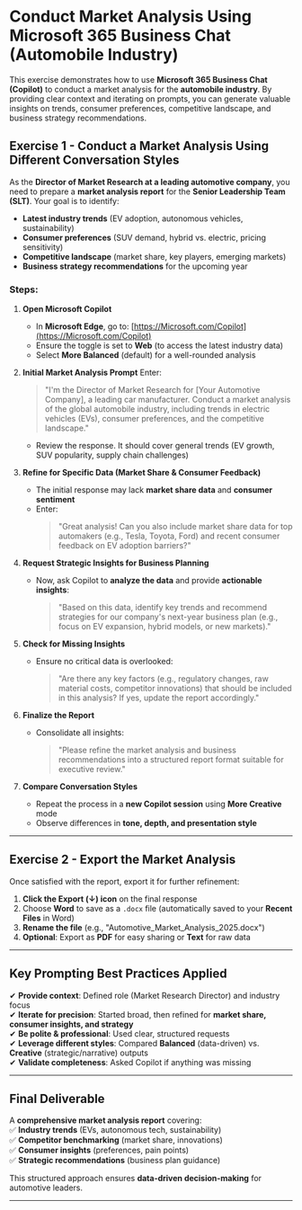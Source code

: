 # Conduct Market Analysis Using Microsoft 365 Business Chat (Automobile Industry)

This exercise demonstrates how to use **Microsoft 365 Business Chat (Copilot)** to conduct a market analysis for the **automobile industry**. By providing clear context and iterating on prompts, you can generate valuable insights on trends, consumer preferences, competitive landscape, and business strategy recommendations.

## Exercise 1 - Conduct a Market Analysis Using Different Conversation Styles

As the **Director of Market Research at a leading automotive company**, you need to prepare a **market analysis report** for the **Senior Leadership Team (SLT)**. Your goal is to identify:
- **Latest industry trends** (EV adoption, autonomous vehicles, sustainability)
- **Consumer preferences** (SUV demand, hybrid vs. electric, pricing sensitivity)
- **Competitive landscape** (market share, key players, emerging markets)
- **Business strategy recommendations** for the upcoming year

### Steps:

1. **Open Microsoft Copilot**
   - In **Microsoft Edge**, go to: [https://Microsoft.com/Copilot](https://Microsoft.com/Copilot)
   - Ensure the toggle is set to **Web** (to access the latest industry data)
   - Select **More Balanced** (default) for a well-rounded analysis

2. **Initial Market Analysis Prompt**
   Enter:
   > "I'm the Director of Market Research for [Your Automotive Company], a leading car manufacturer. Conduct a market analysis of the global automobile industry, including trends in electric vehicles (EVs), consumer preferences, and the competitive landscape."

   - Review the response. It should cover general trends (EV growth, SUV popularity, supply chain challenges)

3. **Refine for Specific Data (Market Share & Consumer Feedback)**
   - The initial response may lack **market share data** and **consumer sentiment**
   - Enter:
     > "Great analysis! Can you also include market share data for top automakers (e.g., Tesla, Toyota, Ford) and recent consumer feedback on EV adoption barriers?"

4. **Request Strategic Insights for Business Planning**
   - Now, ask Copilot to **analyze the data** and provide **actionable insights**:
     > "Based on this data, identify key trends and recommend strategies for our company's next-year business plan (e.g., focus on EV expansion, hybrid models, or new markets)."

5. **Check for Missing Insights**
   - Ensure no critical data is overlooked:
     > "Are there any key factors (e.g., regulatory changes, raw material costs, competitor innovations) that should be included in this analysis? If yes, update the report accordingly."

6. **Finalize the Report**
   - Consolidate all insights:
     > "Please refine the market analysis and business recommendations into a structured report format suitable for executive review."

7. **Compare Conversation Styles**
   - Repeat the process in a **new Copilot session** using **More Creative** mode
   - Observe differences in **tone, depth, and presentation style**

---

## Exercise 2 - Export the Market Analysis

Once satisfied with the report, export it for further refinement:

1. **Click the Export (↓) icon** on the final response
2. Choose **Word** to save as a `.docx` file (automatically saved to your **Recent Files** in Word)
3. **Rename the file** (e.g., "Automotive_Market_Analysis_2025.docx")
4. **Optional**: Export as **PDF** for easy sharing or **Text** for raw data

---

## Key Prompting Best Practices Applied

✔ **Provide context**: Defined role (Market Research Director) and industry focus  
✔ **Iterate for precision**: Started broad, then refined for **market share, consumer insights, and strategy**  
✔ **Be polite & professional**: Used clear, structured requests  
✔ **Leverage different styles**: Compared **Balanced** (data-driven) vs. **Creative** (strategic/narrative) outputs  
✔ **Validate completeness**: Asked Copilot if anything was missing  

---

## Final Deliverable

A **comprehensive market analysis report** covering:  
✅ **Industry trends** (EVs, autonomous tech, sustainability)  
✅ **Competitor benchmarking** (market share, innovations)  
✅ **Consumer insights** (preferences, pain points)  
✅ **Strategic recommendations** (business plan guidance)  

This structured approach ensures **data-driven decision-making** for automotive leaders.

---
